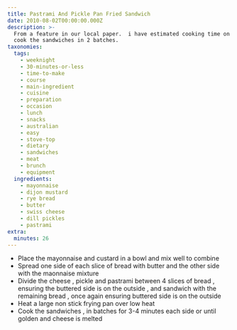```yaml
---
title: Pastrami And Pickle Pan Fried Sandwich
date: 2010-08-02T00:00:00.000Z
description: >-
  From a feature in our local paper.  i have estimated cooking time on have to
  cook the sandwiches in 2 batches.
taxonomies:
  tags:
    - weeknight
    - 30-minutes-or-less
    - time-to-make
    - course
    - main-ingredient
    - cuisine
    - preparation
    - occasion
    - lunch
    - snacks
    - australian
    - easy
    - stove-top
    - dietary
    - sandwiches
    - meat
    - brunch
    - equipment
  ingredients:
    - mayonnaise
    - dijon mustard
    - rye bread
    - butter
    - swiss cheese
    - dill pickles
    - pastrami
extra:
  minutes: 26
---
```

 - Place the mayonnaise and custard in a bowl and mix well to combine
 - Spread one side of each slice of bread with butter and the other side with the maonnaise mixture
 - Divide the cheese , pickle and pastrami between 4 slices of bread , ensuring the buttered side is on the outside , and sandwich with the remaining bread , once again ensuring buttered side is on the outside
 - Heat a large non stick frying pan over low heat
 - Cook the sandwiches , in batches for 3-4 minutes each side or until golden and cheese is melted
